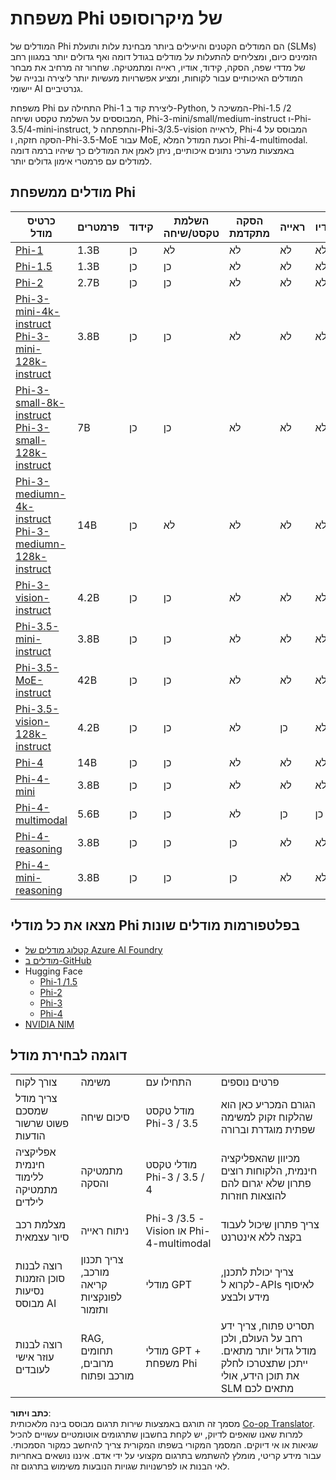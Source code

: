 <!--
CO_OP_TRANSLATOR_METADATA:
{
  "original_hash": "8ef41b679d85adc42be3e0cbee97f7f1",
  "translation_date": "2025-07-18T21:31:08+00:00",
  "source_file": "md/01.Introduction/01/01.PhiFamily.md",
  "language_code": "he"
}
-->
# משפחת Phi של מיקרוסופט

המודלים של Phi הם המודלים הקטנים והיעילים ביותר מבחינת עלות ותועלת (SLMs) הזמינים כיום, ומצליחים להתעלות על מודלים בגודל דומה ואף גדולים יותר במגוון רחב של מדדי שפה, הסקה, קידוד, אודיו, ראייה ומתמטיקה. שחרור זה מרחיב את מבחר המודלים האיכותיים עבור לקוחות, ומציע אפשרויות מעשיות יותר ליצירה ובנייה של יישומי AI גנרטיביים.

משפחת Phi התחילה עם Phi-1 ליצירת קוד ב-Python, המשיכה ל-Phi-1.5 /2 המבוססים על השלמת טקסט ושיחה, Phi-3-mini/small/medium-instruct ו-Phi-3.5/4-mini-instruct, והתפתחה ל-Phi-3/3.5-vision לראייה, Phi-4 המבוסס על הסקה חזקה, ו-Phi-3.5-MoE עבור MoE, וכעת המודל המלא Phi-4-multimodal. באמצעות מערכי נתונים איכותיים, ניתן לאמן את המודלים כך שיהיו ברמה דומה למודלים עם פרמטרי אימון גדולים יותר.

## מודלים ממשפחת Phi

<div style="font-size:8px">

| כרטיס מודל |פרמטרים|קידוד|השלמת טקסט/שיחה|הסקה מתקדמת| ראייה | אודיו | MoE
| - | -  | - | - |- |- |- |- |
|[Phi-1](https://huggingface.co/microsoft/phi-1)|1.3B| כן| לא | לא |לא |לא |לא |
|[Phi-1.5](https://huggingface.co/microsoft/phi-1_5)|1.3B| כן|כן| לא |לא |לא |לא |
|[Phi-2](https://huggingface.co/microsoft/phi-1_5)|2.7B| כן|כן| לא |לא |לא |לא |
|[Phi-3-mini-4k-instruct](https://huggingface.co/microsoft/Phi-3-mini-4k-instruct)<br/>[Phi-3-mini-128k-instruct](https://huggingface.co/microsoft/Phi-3-mini-128k-instruct)|3.8B| כן|כן| לא |לא |לא |לא |
|[Phi-3-small-8k-instruct](https://huggingface.co/microsoft/Phi-3-small-8k-instruct)<br/>[Phi-3-small-128k-instruct](https://huggingface.co/microsoft/Phi-3-small-128k-instruct)<br/>|7B| כן|כן| לא |לא |לא |לא |
|[Phi-3-mediumn-4k-instruct](https://huggingface.co/microsoft/Phi-3-medium-4k-instruct)<br>[Phi-3-mediumn-128k-instruct](https://huggingface.co/microsoft/Phi-3-medium-128k-instruct)|14B|כן|לא| לא |לא |לא |לא |
|[Phi-3-vision-instruct](https://huggingface.co/microsoft/Phi-3-vision-128k-instruct)|4.2B|כן|כן|לא |לא |לא |לא |
|[Phi-3.5-mini-instruct](https://huggingface.co/microsoft/Phi-3.5-mini-instruct)|3.8B|כן|כן| לא |לא |לא |לא |
|[Phi-3.5-MoE-instruct](https://huggingface.co/microsoft/Phi-3.5-MoE-instruct)|42B|כן|כן| לא |לא |לא |כן |
|[Phi-3.5-vision-128k-instruct](https://huggingface.co/microsoft/Phi-3.5-vision-instruct)|4.2B|כן|כן| לא |כן |לא |לא |
|[Phi-4](https://huggingface.co/microsoft/phi-4)|14B|כן|כן| לא |לא |לא |לא |
|[Phi-4-mini](https://huggingface.co/microsoft/Phi-4-mini-instruct)|3.8B|כן|כן| לא |לא |לא |לא |
|[Phi-4-multimodal](https://huggingface.co/microsoft/Phi-4-multimodal-instruct)|5.6B|כן|כן| לא |כן |כן |לא |
|[Phi-4-reasoning](https://huggingface.co/microsoft/Phi-4-reasoning)|3.8B|כן|כן| כן |לא |לא |לא |
|[Phi-4-mini-reasoning](https://huggingface.co/microsoft/Phi-4-mini-reasoning)|3.8B|כן|כן| כן |לא |לא |לא |


</div>

## **מצאו את כל מודלי Phi בפלטפורמות מודלים שונות**

- [קטלוג מודלים של Azure AI Foundry](https://ai.azure.com/explore/models?selectedCollection=phi)
- [מודלים ב-GitHub](https://github.com/marketplace?query=Phi&type=models)
- Hugging Face
  - [Phi-1 /1.5](https://huggingface.co/collections/microsoft/phi-1-6626e29134744e94e222d572)
  - [Phi-2](https://huggingface.co/microsoft/phi-2)
  - [Phi-3](https://huggingface.co/collections/microsoft/phi-3-6626e15e9585a200d2d761e3)
  - [Phi-4](https://huggingface.co/collections/microsoft/phi-4-677e9380e514feb5577a40e4) 
- [NVIDIA NIM](https://build.nvidia.com/search?q=Phi)
 

## דוגמה לבחירת מודל

| | | | |
|-|-|-|-|
|צורך לקוח|משימה|התחילו עם|פרטים נוספים|
|צריך מודל שמסכם פשוט שרשור הודעות|סיכום שיחה|מודל טקסט Phi-3 / 3.5|הגורם המכריע כאן הוא שהלקוח זקוק למשימה שפתית מוגדרת וברורה|
|אפליקציה חינמית ללימוד מתמטיקה לילדים|מתמטיקה והסקה|מודלי טקסט Phi-3 / 3.5 / 4|מכיוון שהאפליקציה חינמית, הלקוחות רוצים פתרון שלא יגרום להם להוצאות חוזרות|
|מצלמת רכב סיור עצמאית|ניתוח ראייה|Phi-3 /3.5 -Vision או Phi-4-multimodal|צריך פתרון שיכול לעבוד בקצה ללא אינטרנט|
|רוצה לבנות סוכן הזמנות נסיעות מבוסס AI|צריך תכנון מורכב, קריאה לפונקציות ותזמור|מודלי GPT|צריך יכולת לתכנן, לקרוא ל-APIs לאיסוף מידע ולבצע|
|רוצה לבנות עוזר אישי לעובדים|RAG, תחומים מרובים, מורכב ופתוח|מודלי GPT + משפחת Phi |תסריט פתוח, צריך ידע רחב על העולם, ולכן מודל גדול יותר מתאים. ייתכן שתצטרכו לחלק את תוכן הידע, אולי SLM מתאים לכם |

**כתב ויתור**:  
מסמך זה תורגם באמצעות שירות תרגום מבוסס בינה מלאכותית [Co-op Translator](https://github.com/Azure/co-op-translator). למרות שאנו שואפים לדיוק, יש לקחת בחשבון שתרגומים אוטומטיים עשויים להכיל שגיאות או אי דיוקים. המסמך המקורי בשפתו המקורית צריך להיחשב כמקור הסמכותי. עבור מידע קריטי, מומלץ להשתמש בתרגום מקצועי על ידי אדם. איננו נושאים באחריות לאי הבנות או לפרשנויות שגויות הנובעות משימוש בתרגום זה.